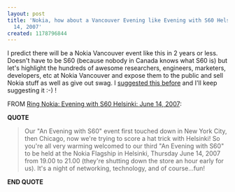 ```yaml
---
layout: post
title: 'Nokia, how about a Vancouver Evening like Evening with S60 Helsinki: June
  14, 2007'
created: 1178796844
---
```

<p>
I predict there will be a Nokia Vancouver event like this in 2 years or less. Doesn't have to be S60 (because nobody in Canada knows what S60 is) but let's highlight the hundreds of awesome researchers, engineers, marketers, developers, etc at Nokia Vancouver and expose them to the public and sell Nokia stuff as well as give out swag. I <a href="http://www.rolandtanglao.com/archives/2007/01/02/stefans-magnificent-nokia-rant">suggested this before</a> and I'll keep suggesting it :-) !
</p><p>
FROM <a href="http://www.ringnokia.com/2007/05/evening_with_s6_2.html">Ring Nokia: Evening with S60 Helsinki: June 14, 2007</a>:
</p><p>
<strong>QUOTE</strong>
</p><blockquote>
Our "An Evening with S60" event first touched down in New York City, then Chicago, now we're trying to score a hat trick with Helsinki! So you're all very warming welcomed to our third "An Evening with S60" to be held at the Nokia Flagship in Helsinki, Thursday June 14, 2007 from 19.00 to 21.00 (they're shutting down the store an hour early for us). It's a night of networking, technology, and of course...fun!
</blockquote><p>
<strong>END QUOTE</strong>
</p>
